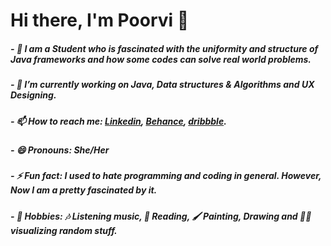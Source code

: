 # Hi there, I'm Poorvi 👋




##### - :star_struck: I am a Student who is fascinated with the uniformity and structure of Java frameworks and how some codes can solve real world problems.
##### - 🔭 I’m currently working on Java, Data structures & Algorithms and UX Designing.
##### - 📫 How to reach me: [Linkedin](https://www.linkedin.com/in/poorvi-nill-803725212/), [Behance](https://www.behance.net/justPoorvi), [dribbble](https://dribbble.com/Poorvi_7).
##### - 😄 Pronouns: She/Her 
##### - ⚡ Fun fact: I used to hate programming and coding in general. However, Now I am a pretty fascinated by it.
##### - :art: Hobbies: :notes: Listening music, :notebook_with_decorative_cover: Reading, :paintbrush: Painting, Drawing and :face_in_clouds: visualizing random stuff.
